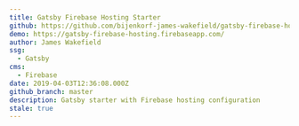 ```yaml
---
title: Gatsby Firebase Hosting Starter
github: https://github.com/bijenkorf-james-wakefield/gatsby-firebase-hosting-starter
demo: https://gatsby-firebase-hosting.firebaseapp.com/
author: James Wakefield
ssg:
  - Gatsby
cms:
  - Firebase
date: 2019-04-03T12:36:08.000Z
github_branch: master
description: Gatsby starter with Firebase hosting configuration
stale: true
---
```

